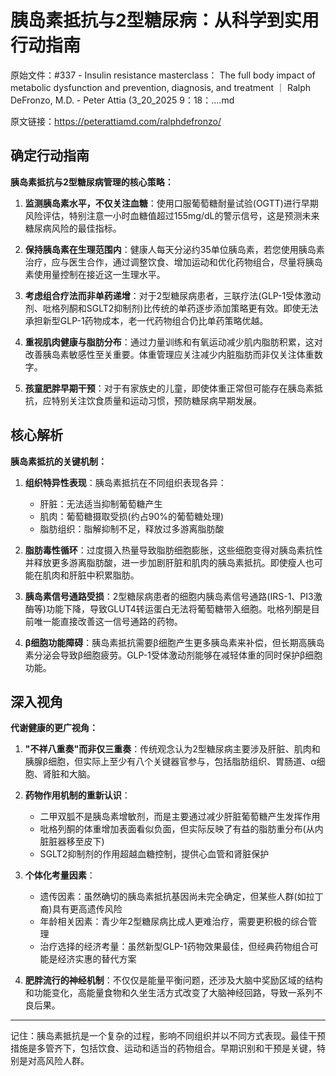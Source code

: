 # 胰岛素抵抗与2型糖尿病：从科学到实用行动指南

原始文件：#337 - Insulin resistance masterclass： The full body impact of metabolic dysfunction and prevention, diagnosis, and treatment ｜ Ralph DeFronzo, M.D. - Peter Attia (3_20_2025 9：18：….md

原文链接：https://peterattiamd.com/ralphdefronzo/

<YouTube videoId="vYQaLV3Fm00" />

## 确定行动指南

**胰岛素抵抗与2型糖尿病管理的核心策略：**

1. **监测胰岛素水平，不仅关注血糖**：使用口服葡萄糖耐量试验(OGTT)进行早期风险评估，特别注意一小时血糖值超过155mg/dL的警示信号，这是预测未来糖尿病风险的最佳指标。

2. **保持胰岛素在生理范围内**：健康人每天分泌约35单位胰岛素，若您使用胰岛素治疗，应与医生合作，通过调整饮食、增加运动和优化药物组合，尽量将胰岛素使用量控制在接近这一生理水平。

3. **考虑组合疗法而非单药递增**：对于2型糖尿病患者，三联疗法(GLP-1受体激动剂、吡格列酮和SGLT2抑制剂)比传统的单药逐步添加策略更有效。即使无法承担新型GLP-1药物成本，老一代药物组合仍比单药策略优越。

4. **重视肌肉健康与脂肪分布**：通过力量训练和有氧运动减少肌内脂肪积累，这对改善胰岛素敏感性至关重要。体重管理应关注减少内脏脂肪而非仅关注体重数字。

5. **孩童肥胖早期干预**：对于有家族史的儿童，即使体重正常但可能存在胰岛素抵抗，应特别关注饮食质量和运动习惯，预防糖尿病早期发展。

## 核心解析

**胰岛素抵抗的关键机制：**

1. **组织特异性表现**：胰岛素抵抗在不同组织表现各异：
   - 肝脏：无法适当抑制葡萄糖产生
   - 肌肉：葡萄糖摄取受损(约占90%的葡萄糖处理)
   - 脂肪组织：脂解抑制不足，释放过多游离脂肪酸

2. **脂肪毒性循环**：过度摄入热量导致脂肪细胞膨胀，这些细胞变得对胰岛素抗性并释放更多游离脂肪酸，进一步加剧肝脏和肌肉的胰岛素抵抗。即使瘦人也可能在肌肉和肝脏中积累脂肪。

3. **胰岛素信号通路受损**：2型糖尿病患者的细胞内胰岛素信号通路(IRS-1、PI3激酶等)功能下降，导致GLUT4转运蛋白无法将葡萄糖带入细胞。吡格列酮是目前唯一能直接改善这一信号通路的药物。

4. **β细胞功能障碍**：胰岛素抵抗需要β细胞产生更多胰岛素来补偿，但长期高胰岛素分泌会导致β细胞疲劳。GLP-1受体激动剂能够在减轻体重的同时保护β细胞功能。

## 深入视角

**代谢健康的更广视角：**

1. **"不祥八重奏"而非仅三重奏**：传统观念认为2型糖尿病主要涉及肝脏、肌肉和胰腺β细胞，但实际上至少有八个关键器官参与，包括脂肪组织、胃肠道、α细胞、肾脏和大脑。

2. **药物作用机制的重新认识**：
   - 二甲双胍不是胰岛素增敏剂，而是主要通过减少肝脏葡萄糖产生发挥作用
   - 吡格列酮的体重增加表面看似负面，但实际反映了有益的脂肪重分布(从内脏脏器移至皮下)
   - SGLT2抑制剂的作用超越血糖控制，提供心血管和肾脏保护

3. **个体化考量因素**：
   - 遗传因素：虽然确切的胰岛素抵抗基因尚未完全确定，但某些人群(如拉丁裔)具有更高遗传风险
   - 年龄相关因素：青少年2型糖尿病比成人更难治疗，需要更积极的综合管理
   - 治疗选择的经济考量：虽然新型GLP-1药物效果最佳，但经典药物组合可能是经济实惠的替代方案

4. **肥胖流行的神经机制**：不仅仅是能量平衡问题，还涉及大脑中奖励区域的结构和功能变化，高能量食物和久坐生活方式改变了大脑神经回路，导致一系列不良后果。

---

记住：胰岛素抵抗是一个复杂的过程，影响不同组织并以不同方式表现。最佳干预措施是多管齐下，包括饮食、运动和适当的药物组合。早期识别和干预是关键，特别是对高风险人群。